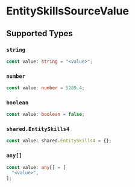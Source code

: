 # EntitySkillsSourceValue


## Supported Types

### `string`

```typescript
const value: string = "<value>";
```

### `number`

```typescript
const value: number = 5289.4;
```

### `boolean`

```typescript
const value: boolean = false;
```

### `shared.EntitySkills4`

```typescript
const value: shared.EntitySkills4 = {};
```

### `any[]`

```typescript
const value: any[] = [
  "<value>",
];
```

